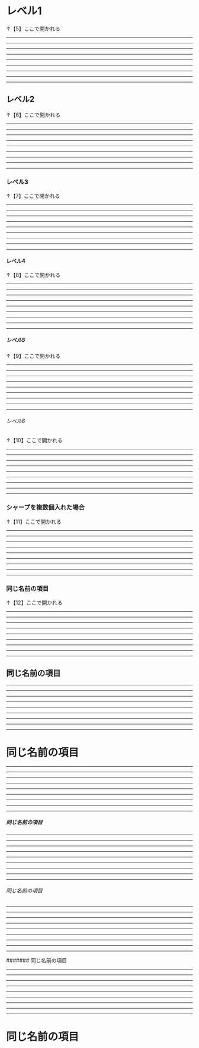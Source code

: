 # レベル1
↑【5】ここで開かれる

----- 
----- 
----- 
----- 
----- 
----- 
----- 
----- 
----- 
## レベル2
↑【6】ここで開かれる

----- 
----- 
----- 
----- 
----- 
----- 
----- 
----- 
----- 
### レベル3
↑【7】ここで開かれる

----- 
----- 
----- 
----- 
----- 
----- 
----- 
----- 
----- 
#### レベル4
↑【8】ここで開かれる

----- 
----- 
----- 
----- 
----- 
----- 
----- 
----- 
----- 
##### レベル5
↑【9】ここで開かれる

----- 
----- 
----- 
----- 
----- 
----- 
----- 
----- 
----- 
###### レベル6
↑【10】ここで開かれる

----- 
----- 
----- 
----- 
----- 
----- 
----- 
----- 
----- 
### シャープを複数個入れた場合
↑【11】ここで開かれる

----- 
----- 
----- 
----- 
----- 
----- 
----- 
----- 
----- 
### 同じ名前の項目
↑【12】ここで開かれる

----- 
----- 
----- 
----- 
----- 
----- 
----- 
----- 
----- 
## 同じ名前の項目

----- 
----- 
----- 
----- 
----- 
----- 
----- 
----- 
----- 
# 同じ名前の項目

----- 
----- 
----- 
----- 
----- 
----- 
----- 
----- 
----- 
##### 同じ名前の項目

----- 
----- 
----- 
----- 
----- 
----- 
----- 
----- 
----- 
###### 同じ名前の項目

----- 
----- 
----- 
----- 
----- 
----- 
----- 
----- 
----- 
####### 同じ名前の項目

----- 
----- 
----- 
----- 
----- 
----- 
----- 
----- 
----- 
# 同じ名前の項目
